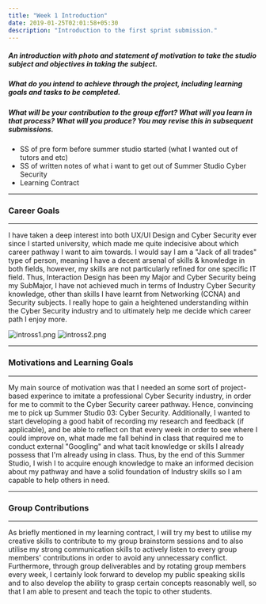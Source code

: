```yaml
---
title: "Week 1 Introduction"
date: 2019-01-25T02:01:58+05:30
description: "Introduction to the first sprint submission."
---
```

##### An introduction with photo and statement of motivation to take the studio subject and objectives in taking the subject.
##### What do you intend to achieve through the project, including learning goals and tasks to be completed.
##### What will be your contribution to the group effort? What will you learn in that process? What will you produce? You may revise this in subsequent submissions.

- SS of pre form before summer studio started (what I wanted out of tutors and etc)
- SS of written notes of what i want to get out of Summer Studio Cyber Security
- Learning Contract

***
### Career Goals
***
I have taken a deep interest into both UX/UI Design and Cyber Security ever since I started university, which made me quite indecisive about which career pathway I want to aim towards. I would say I am a "Jack of all trades" type of person, meaning I have a decent arsenal of skills & knowledge in both fields, however, my skills are not particularly refined for one specific IT field. Thus, Interaction Design has been my Major and Cyber Security being my SubMajor, I have not achieved much in terms of Industry Cyber Security knowledge, other than skills I have learnt from Networking (CCNA) and Security subjects. I really hope to gain a heightened understanding within the Cyber Security industry and to ultimately help me decide which career path I enjoy more.

![intross1.png](/images/intross1.png)
![intross2.png](/images/intross2.png)

***
### Motivations and Learning Goals
***
My main source of motivation was that I needed an some sort of project-based experince to imitate a professional Cyber Security industry, in order for me to commit to the Cyber Security career pathway. Hence, convincing me to pick up Summer Studio 03: Cyber Security. Additionally, I wanted to start developing a good habit of recording my research and feedback (if applicable), and be able to reflect on that every week in order to see where I could improve on, what made me fall behind in class that required me to conduct external "Googling" and what tacit knowledge or skills I already possess that I'm already using in class. Thus, by the end of this Summer Studio, I wish I to acquire enough knowledge to make an informed decision about my pathway and have a solid foundation of Industry skills so I am capable to help others in need.

***
### Group Contributions
***
As briefly mentioned in my learning contract, I will try my best to utilise my creative skills to contribute to my group brainstorm sessions and to also utilise my strong communication skills to actively listen to every group members' contributions in order to avoid any unnecessary conflict. Furthermore, through group deliverables and by rotating group members every week, I certainly look forward to develop my public speaking skills and to also develop the ability to grasp certain concepts reasonably well, so that I am able to present and teach the topic to other students. 

